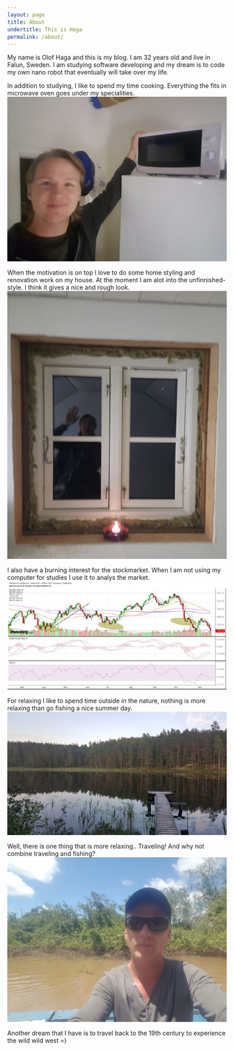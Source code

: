 ```yaml
---
layout: page
title: About
undertitle: This is Haga
permalink: /about/
---
```


My name is Olof Haga and this is my blog. I am 32 years old and live in Falun, Sweden. I am studying software developing and my dream is to code my own nano robot that eventually will take over my life.

In addition to studying, I like to spend my time cooking. Everything the fits in microwave oven goes under my specialities.
![Haga is cooking](/assets/img/hagacooking.png)

When the motivation is on top I love to do some home styling and renovation work on my house. At the moment I am alot into the unfinnished-style. I think it gives a nice and rough look.
![Haga homestylning](/assets/img/hagahomestyling.png)

I also have a burning interest for the stockmarket. When I am not using my computer for studies I use it to analys the market.
![Haga trading](/assets/img/hagatrading.png)

For relaxing I like to spend time outside in the nature, nothing is more relaxing than go fishing a nice summer day.
![Haga fishing](/assets/img/hagafishing.png)

Well, there is one thing that is more relaxing.. Traveling! And why not combine traveling and fishing?
![Haga traveling](/assets/img/hagatraveling.png)

Another dream that I have is to travel back to the 19th century to experience the wild wild west =)
